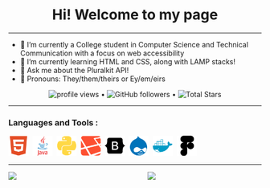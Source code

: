 
<h1 align="center">
  Hi! Welcome to my page
</h1>


-------

- 🍵 I’m currently a College student in Computer Science and Technical Communication with a focus on web accessibility
- 🍵 I’m currently learning HTML and CSS, along with LAMP stacks! 
- 🍵 Ask me about the Pluralkit API!
- 🍵 Pronouns: They/them/theirs or Ey/em/eirs
 
 <p align="center">
  <img src="https://gpvc.arturio.dev/ThatOneWanderingWeirdo" alt="profile views"> •  
  <img alt="GitHub followers" src="https://img.shields.io/github/followers/ThatOneWanderingWeirdo?label=Followers&style=social"> •   
  <img src="https://img.shields.io/github/stars/ThatOneWanderingWeirdo?label=Stars" alt="Total Stars">
</p>

--------

### Languages and Tools :
<div>
  <img src="https://github.com/devicons/devicon/blob/master/icons/html5/html5-plain.svg" title="HTML5" alt="HTML 5 Icon" width="40" height="40"/>&nbsp;
  <img src="https://github.com/devicons/devicon/blob/master/icons/java/java-original-wordmark.svg" title="Java" alt="Java" width="40" height="40"/>&nbsp;
  <img src="https://github.com/devicons/devicon/blob/master/icons/python/python-plain.svg" title="Python" alt="Python Icon" width="40" height="40"/>&nbsp;
  <img src="https://github.com/devicons/devicon/blob/master/icons/laravel/laravel-plain.svg" title="Laravel" alt="Laravel Icon" width="40" height="40"/>&nbsp;
  <img src="https://github.com/devicons/devicon/blob/master/icons/bootstrap/bootstrap-plain.svg" title="Bootstrap" alt="Bootstrap Icon" width="40" height="40"/>&nbsp;
  <img src="https://github.com/devicons/devicon/blob/master/icons/drupal/drupal-plain.svg" title="Drupal" alt="Drupal Icon" width="40" height="40"/>&nbsp;
  <img src="https://github.com/devicons/devicon/blob/master/icons/docker/docker-plain.svg" title="Docker" alt="Docker Icon" width="40" height="40"/>&nbsp;
  <img src="https://github.com/devicons/devicon/blob/master/icons/figma/figma-plain.svg" title="Figma" alt="Figma Icon" width="40" height="40"/>&nbsp;
</div>

--------

<img align="left" src="https://github-readme-stats.vercel.app/api?username=ThatOneWanderingWeirdo&theme=darcula&show_icons=true&count_private=true" width="45%"/>
<img align="right" src="https://github-readme-stats.vercel.app/api/top-langs/?username=ThatOneWanderingWeirdo&layout=compact&theme=darcula&count_private=true" width="45%"/>
